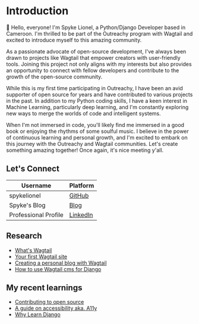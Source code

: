 # Introduction

👋 Hello, everyone! I'm Spyke Lionel, a Python/Django Developer based in Cameroon. I'm thrilled to be part of the Outreachy program with Wagtail and excited to introduce myself to this amazing community.

As a passionate advocate of open-source development, I've always been drawn to projects like Wagtail that empower creators with user-friendly tools. Joining this project not only aligns with my interests but also provides an opportunity to connect with fellow developers and contribute to the growth of the open-source community.

While this is my first time participating in Outreachy, I have been an avid supporter of open source for years and have contributed to various projects in the past. In addition to my Python coding skills, I have a keen interest in Machine Learning, particularly deep learning, and I'm constantly exploring new ways to merge the worlds of code and intelligent systems.

When I'm not immersed in code, you'll likely find me immersed in a good book or enjoying the rhythms of some soulful music. I believe in the power of continuous learning and personal growth, and I'm excited to embark on this journey with the Outreachy and Wagtail communities. Let's create something amazing together! Once again, it's nice meeting y'all.

## Let's Connect 

| Username      | Platform |
| ----------- | ----------- |
| spykelionel     | [GitHub](https://github.com/spykelionel)       |
| Spyke's Blog   | [Blog](https://onecode.hashnode.dev)        |
| Professional Profile   | [LinkedIn](https://www.linkedin.com/in/ndilionel)        |

## Research
 - [What's Wagtail](https://wagtail.org/)
 - [Your first Wagtail site](https://docs.wagtail.org/en/stable/getting_started/tutorial.html)
 - [Creating a personal blog with Wagtail](https://www.youtube.com/watch?v=SEPBP0DuoWg)
 - [How to use Wagtail cms for Django](https://steelkiwi.com/blog/how-to-use-the-wagtail-cms-for-django-an-overview/)

## My recent learnings
- [Contributing to open source](https://onecode.hashnode.dev/my-first-experience-with-open-source)
- [A guide on accessibility aka. A11y](https://onecode.hashnode.dev/making-things-easier-to-use-for-everyone)
- [Why Learn Django](https://onecode.hashnode.dev/why-django-is-a-great-tool-for-building-websites)

